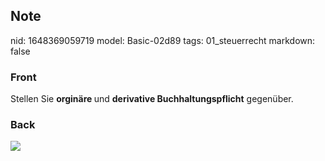 ## Note
nid: 1648369059719
model: Basic-02d89
tags: 01_steuerrecht
markdown: false

### Front
Stellen Sie <b>orginäre </b>und <b>derivative Buchhaltungspflicht</b> gegenüber.

### Back
<img src="paste-4fceedc0abda17e4a804891c0206fae1843038ff.jpg">
